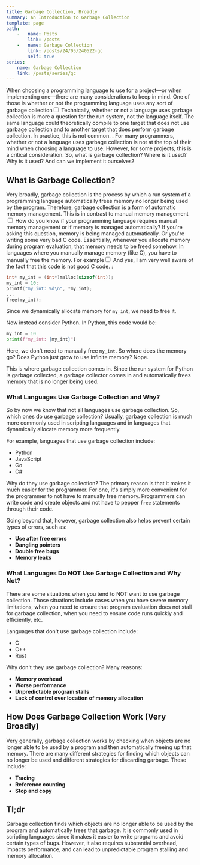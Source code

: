 ```yaml
---
title: Garbage Collection, Broadly
summary: An Introduction to Garbage Collection
template: page
path:
    -   name: Posts
        link: /posts
    -   name: Garbage Collection
        link: /posts/24/05/240522-gc
        self: true
series:
    name: Garbage Collection
    link: /posts/series/gc
---
```


When choosing a programming language to use for a project—or when implementing one—there are many considerations to keep in mind.
One of those is whether or not the programming language uses any sort of garbage collection<label for="sidenote--sn1" class="margin-toggle sidenote-number"></label><input type="checkbox" id="sidenote--sn1" class="margin-toggle"/><span class="sidenote">
Technically, whether or not a language uses garbage collection is more a question for the run system, not the language itself. The same language could theoretically compile to one target that does not use garbage collection and to another target that does perform garbage collection. In practice, this is not common.
</span>.
For many programmers, whether or not a language uses garbage collection is not at the top of their mind when choosing a language to use.
However, for some projects, this is a critical consideration.
So, what is garbage collection?
Where is it used?
Why is it used?
And can we implement it ourselves?

## What is Garbage Collection?

Very broadly, garbage collection is the process by which a run system of a programming language automatically frees memory no longer being used by the program.
Therefore, garbage collection is a form of automatic memory management.
This is in contrast to manual memory management<label for="sidenote--sn2" class="margin-toggle sidenote-number"></label><input type="checkbox" id="sidenote--sn2" class="margin-toggle"/><span class="sidenote">
How do you know if your programming language requires manual memory management or if memory is managed automatically? If you're asking this question, memory is being managed automatically. Or you're writing some very bad C code.
</span>
Essentially, whenever you allocate memory during program evaluation, that memory needs to be freed somehow.
In languages where you manually manage memory (like C), you have to manually free the memory.
For example<label for="sidenote--sn3" class="margin-toggle sidenote-number"></label><input type="checkbox" id="sidenote--sn3" class="margin-toggle"/><span class="sidenote">
And yes, I am very well aware of the fact that this code is not good C code.
</span>:

```c
int* my_int = (int*)malloc(sizeof(int));
my_int = 10;
printf("my_int: %d\n", *my_int);
...
free(my_int);
```

Since we dynamically allocate memory for `my_int`, we need to free it.

Now instead consider Python.
In Python, this code would be:

```python
my_int = 10
print(f"my_int: {my_int}")
```

Here, we don't need to manually free `my_int`.
So where does the memory go?
Does Python just grow to use infinite memory?
Nope.

This is where garbage collection comes in.
Since the run system for Python is garbage collected, a garbage collector comes in and automatically frees memory that is no longer being used.

### What Languages Use Garbage Collection and Why?

So by now we know that not all languages use garbage collection.
So, which ones do use garbage collection?
Usually, garbage collection is much more commonly used in scripting languages and in languages that dynamically allocate memory more frequently.

For example, languages that use garbage collection include:

- Python
- JavaScript
- Go
- C#

Why do they use garbage collection?
The primary reason is that it makes it much easier for the programmer.
For one, it's simply more convenient for the programmer to not have to manually free memory.
Programmers can write code and create objects and not have to pepper `free` statements through their code.

Going beyond that, however, garbage collection also helps prevent certain types of errors, such as:

- **Use after free errors**
- **Dangling pointers**
- **Double free bugs**
- **Memory leaks**

### What Languages Do NOT Use Garbage Collection and Why Not?

There are some situations when you tend to NOT want to use garbage collection.
Those situations include cases when you have severe memory limitations, when you need to ensure that program evaluation does not stall for garbage collection, when you need to ensure code runs quickly and efficiently, etc.

Languages that don't use garbage collection include:

- C
- C++
- Rust

Why don't they use garbage collection?
Many reasons:

- **Memory overhead**
- **Worse performance**
- **Unpredictable program stalls**
- **Lack of control over location of memory allocation**

## How Does Garbage Collection Work (Very Broadly)

Very generally, garbage collection works by checking when objects are no longer able to be used by a program and then automatically freeing up that memory.
There are many different strategies for finding which objects can no longer be used and different strategies for discarding garbage.
These include:

- **Tracing**
- **Reference counting**
- **Stop and copy**

## Tl;dr

Garbage collection finds which objects are no longer able to be used by the program and automatically frees that garbage.
It is commonly used in scripting languages since it makes it easier to write programs and avoid certain types of bugs.
However, it also requires substantial overhead, impacts performance, and can lead to unpredictable program stalling and memory allocation.
